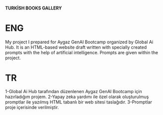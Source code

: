   ####                                                                  TURKİSH BOOKS GALLERY


# ENG
My project I prepared for Aygaz GenAI Bootcamp organized by Global Ai Hub.
It is an HTML-based website draft written with specially created prompts with the help of artificial intelligence.
Prompts are given within the project.


# TR
1-Global Ai Hub tarafından düzenlenen Aygaz GenAI Bootcamp için hazırladığım projem.
2-Yapay zeka yardımı ile özel olarak oluşturulmuş promptlar ile yazılmış HTML tabanlı bir web sitesi taslağıdır.
3-Promptlar proje içerisinde verilmiştir.





